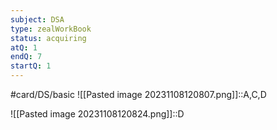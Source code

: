 ```yaml
---
subject: DSA
type: zealWorkBook
status: acquiring
atQ: 1
endQ: 7
startQ: 1
---
```

#card/DS/basic
![[Pasted image 20231108120807.png]]::A,C,D <!--SR:!2023-11-29,17,290-->

![[Pasted image 20231108120824.png]]::D <!--SR:!2023-11-13,2,230-->

